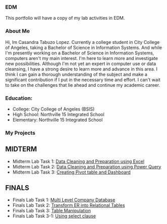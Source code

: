 ### EDM
This portfolio will have a copy of my lab activities in EDM.
### About Me
Hi, Im Casandra Tabuzo Lopez. Currently a college student in City College of Angeles, taking a Bachelor of Science in Information Systems. And while I'm presently working on a Bachelor of Science in Information Systems, computers aren't my main interest. I'm here to learn more and investigate new possibilities. Although I'm not yet an expert in computer use or data cleansing, I have a strong desire to learn more and advance in this area. I think I can gain a thorough understanding of the subject and make a significant contribution if I put in the necessary time and effort. I can't wait to take on the challenges that lie ahead and continue my academic career.
### Education:
- College: City College of Angeles (BSIS)
- High School: Northville 15 Integrated School
- Elementary: Northville 15 Integrated School
  
### My Projects
## MIDTERM
- Midterm Lab Task 1: [Data Cleaning and Preparation using Excel](https://github.com/CasandraLopez-sey/Casandra.github.io/blob/main/Midterms%20Lab%20Task%201/README.md)
- Midterm Lab Task 2: [Data Cleaning and Preparation using Power Query](https://github.com/CasandraLopez-sey/Casandra.github.io/blob/main/Midterms%20Lab%20Task%202/README.md)
- Midterm Lab Task 3: [Creating Pivot table and Dashboard](https://github.com/CasandraLopez-sey/Casandra.github.io/tree/main/Midterms%20Lab%20Task%203)

## FINALS
- Finals Lab Task 1: [Multi Level Company Database](https://github.com/CasandraLopez-sey/Casandra.github.io/blob/main/Finals%20Lab%20Task%201/README.md)
- Finals Lab Task 2: [Transform ER into Relational Tables](https://github.com/CasandraLopez-sey/Casandra.github.io/tree/main/Finals%20Lab%20Task%202%20)
- Finals Lab Task 3: [Table Manipulation](https://github.com/CasandraLopez-sey/Casandra.github.io/tree/main/Finals%20Lab%20Task%203)
- Finals Lab Task 3-1: [Using select clause](https://github.com/CasandraLopez-sey/Casandra.github.io/tree/main/Finals%20Lab%20Task%203-1)
